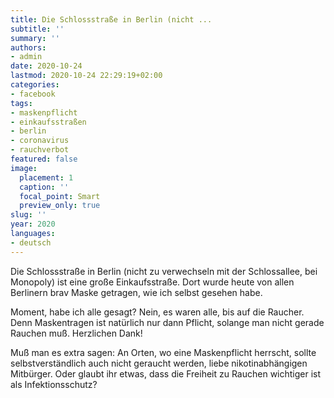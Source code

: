 ```yaml
---
title: Die Schlossstraße in Berlin (nicht ...
subtitle: ''
summary: ''
authors:
- admin
date: 2020-10-24
lastmod: 2020-10-24 22:29:19+02:00
categories:
- facebook
tags:
- maskenpflicht
- einkaufsstraßen
- berlin
- coronavirus
- rauchverbot
featured: false
image:
  placement: 1
  caption: ''
  focal_point: Smart
  preview_only: true
slug: ''
year: 2020
languages:
- deutsch
---
```


Die Schlossstraße in Berlin (nicht zu verwechseln mit der Schlossallee, bei Monopoly) ist eine große Einkaufsstraße. Dort wurde heute von allen Berlinern brav Maske getragen, wie ich selbst gesehen habe. 

Moment, habe ich alle gesagt? Nein, es waren alle, bis auf die Raucher. Denn Maskentragen ist natürlich nur dann Pflicht, solange man nicht gerade Rauchen muß. Herzlichen Dank!

Muß man es extra sagen: An Orten, wo eine Maskenpflicht herrscht, sollte selbstverständlich auch nicht geraucht werden, liebe nikotinabhängigen Mitbürger. Oder glaubt ihr etwas, dass die Freiheit zu Rauchen wichtiger ist als Infektionsschutz?